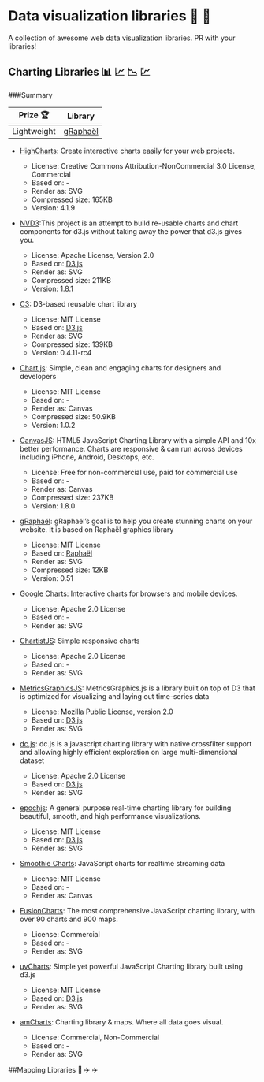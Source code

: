 # Data visualization libraries :closed_book: :closed_book:
A collection of awesome web data visualization libraries. PR with your libraries!


## Charting Libraries :bar_chart: :chart_with_upwards_trend: :chart_with_downwards_trend: :chart:

###Summary

| Prize :trophy:        | Library           |
| ------------- |:-------------:|
| Lightweight      | [gRaphaël](http://g.raphaeljs.com) |



* [HighCharts](http://www.highcharts.com): Create interactive charts easily for your web projects.
  * License:  Creative Commons Attribution-NonCommercial 3.0 License, Commercial
  * Based on: -
  * Render as: SVG
  * Compressed size: 165KB
  * Version: 4.1.9

* [NVD3](http://nvd3.org):This project is an attempt to build re-usable charts and chart components for d3.js without taking away the power that d3.js gives you. 
  * License: Apache License, Version 2.0 
  * Based on: [D3.js](http://d3js.org)
  * Render as: SVG
  * Compressed size: 211KB
  * Version: 1.8.1

* [C3](http://c3js.org): D3-based reusable chart library
  * License: MIT License
  * Based on: [D3.js](http://d3js.org)
  * Render as: SVG
  * Compressed size: 139KB
  * Version: 0.4.11-rc4

* [Chart.js](http://www.chartjs.org): Simple, clean and engaging charts for designers and developers
  * License: MIT License
  * Based on: -
  * Render as: Canvas
  * Compressed size: 50.9KB
  * Version: 1.0.2

* [CanvasJS](http://canvasjs.com): HTML5 JavaScript Charting Library with a simple API and 10x better performance. Charts are responsive & can run across devices including iPhone, Android, Desktops, etc.
  * License: Free for non-commercial use, paid for commercial use
  * Based on: -
  * Render as: Canvas
  * Compressed size: 237KB
  * Version: 1.8.0

* [gRaphaël](http://g.raphaeljs.com): gRaphaël’s goal is to help you create stunning charts on your website. It is based on Raphaël graphics library
  * License: MIT License
  * Based on: [Raphaël](http://raphaeljs.com)
  * Render as: SVG
  * Compressed size: 12KB
  * Version: 0.51


* [Google Charts](https://developers.google.com/chart/?hl=en): Interactive charts for browsers and mobile devices.
  * License:  Apache 2.0 License
  * Based on: -
  * Render as: SVG

* [ChartistJS](http://gionkunz.github.io/chartist-js/): Simple responsive charts
  * License:  Apache 2.0 License
  * Based on: -
  * Render as: SVG
 
* [MetricsGraphicsJS](http://metricsgraphicsjs.org/): MetricsGraphics.js is a library built on top of D3 that is optimized for visualizing and laying out time-series data
  * License:  Mozilla Public License, version 2.0
  * Based on: [D3.js](http://d3js.org)
  * Render as: SVG
  
* [dc.js](http://dc-js.github.io/dc.js/): dc.js is a javascript charting library with native crossfilter support and allowing highly efficient exploration on large multi-dimensional dataset
  * License:  Apache 2.0 License
  * Based on: [D3.js](http://d3js.org)
  * Render as: SVG

* [epochjs](http://epochjs.github.io/epoch/): A general purpose real-time charting library for building beautiful, smooth, and high performance visualizations.
  * License:  MIT License
  * Based on: [D3.js](http://d3js.org)
  * Render as: SVG

* [Smoothie Charts](http://smoothiecharts.org/): JavaScript charts for realtime streaming data
  * License:  MIT License
  * Based on: -
  * Render as: Canvas

* [FusionCharts](http://www.fusioncharts.com/): The most comprehensive JavaScript charting library, with over 90 charts and 900 maps.
  * License:  Commercial
  * Based on: -
  * Render as: SVG
  
* [uvCharts](http://imaginea.github.io/uvCharts/): Simple yet powerful JavaScript Charting library built using d3.js 
  * License:  MIT License
  * Based on: [D3.js](http://d3js.org)
  * Render as: SVG

* [amCharts](http://www.amcharts.com/): Charting library & maps. Where all data goes visual.
  * License:  Commercial, Non-Commercial
  * Based on: -
  * Render as: SVG

##Mapping Libraries :sunrise: :airplane: :airplane:

















